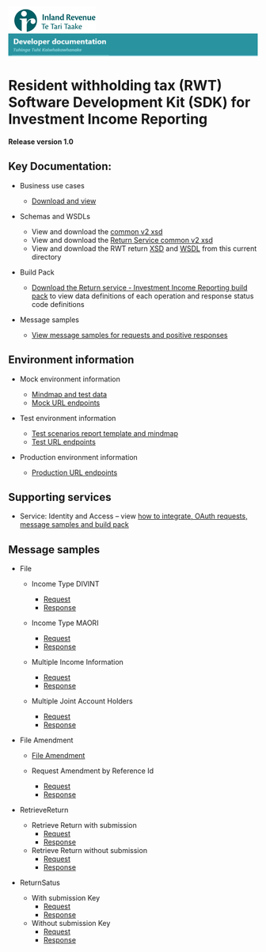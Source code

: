 ![IRD logo](../../Images/IRlogo.gif)
![Software Dev](../../Images/SoftwareDev.png)

# Resident withholding tax (RWT) Software Development Kit (SDK) for Investment Income Reporting

#### Release version 1.0

## Key Documentation:

- Business use cases
	- [Download and view](III%20-%20RWT%20-%20GWS%20business%20use%20cases.pdf)
	
- Schemas and WSDLs
	- View and download the [common v2 xsd](../../Common%20XSD/Common.v2.xsd)
	- View and download the [Return Service common v2 xsd](../../Common%20XSD/ReturnCommon.v2.xsd)
	- View and download the RWT return [XSD](ReturnRWT.v1.xsd) and [WSDL](RWTDevWsdl.wsdl) from this current directory
	
- Build Pack
	- [Download the Return service - Investment Income Reporting build pack](../Service%20-%20Return%20III/Gateway%20Services%20Build%20Pack%20-%20Return%20Service%20-%20III.pdf) to view data definitions of each operation and response status code definitions
	
- Message samples
    - [View message samples for requests and positive responses](#message-samples)

## Environment information

- Mock environment information
	- [Mindmap and test data](../Test%20Details%20-%20IIR/README.md#mock-environment-information)
	- [Mock URL endpoints](../Test%20Details%20-%20IIR/README.md#mock-environment)

- Test environment information
	- [Test scenarios report template and mindmap](../Test%20Details%20-%20IIR/README.md#test-environment-information)
	- [Test URL endpoints](../Test%20Details%20-%20IIR/README.md#test-environment-information)

- Production environment information
	- [Production URL endpoints](../Test%20Details%20-%20IIR/README.md#production-environment-information)	 

## Supporting services

* Service: Identity and Access – view [how to integrate, OAuth requests, message samples and build pack](https://github.com/InlandRevenue/Gateway_Services-Access/tree/master/Identity%20and%20Access)

## Message samples

* File
	* Income Type DIVINT
		* [Request](sample%20messages/RWT_File_Request_incomeType_DIVINT.xml)   
		* [Response](sample%20messages/RWT_File_Response_incomeType_DIVINT.xml)
		
	* Income Type MAORI
		* [Request](sample%20messages/RWT_File_Request_incomeType_MAORI.xml)
		* [Response](sample%20messages/RWT_File_Response_incomeType_MAORI.xml)		
	
	* Multiple Income Information
		* [Request](sample%20messages/RWT_File_Request_with_multiple_income_information.xml)
		* [Response](sample%20messages/RWT_File_Response_with_multiple_income_information.xml)	
		
	* Multiple Joint Account Holders
		* [Request](sample%20messages/RWT_File_Request_with_multiple_joint_account_holders.xml)
		* [Response](sample%20messages/RWT_File_Response_with_multiple_joint_account_holders.xml)	
	
* File Amendment
	* [File Amendment](sample%20messages/RWT_File_Request_amendment.xml)
	
	* Request Amendment by Reference Id
		* [Request](sample%20messages/RWT_File_Request_amendment_by_referenceId.xml)
		* [Response](sample%20messages/RWT_File_Response_amendment_by_referenceId.xml)
		
* RetrieveReturn
	* Retrieve Return with submission 	
		* [Request](sample%20messages/RWT_RetrieveReturn_Request_with_submission_key.xml)
		* [Response](sample%20messages/RWT_RetrieveReturn_Response_with_submission_key.xml)
	* Retrieve Return without submission 	
		* [Request](sample%20messages/RWT_RetrieveReturn_Request_without_submission_key.xml)
		* [Response](sample%20messages/RWT_RetrieveReturn_Response_without_submission_key.xml)
		
* ReturnSatus	
	* With submission Key
		* [Request](sample%20messages/RWT_ReturnSatus_Request_without_submission_key.xml)
		* [Response](sample%20messages/RWT_ReturnSatus_Request_with_submission_key.xml)
	* Without submission Key
		* [Request](sample%20messages/RWT_ReturnSatus_Response_without_submission_key.xml)
		* [Response](sample%20messages/RWT_ReturnSatus_Response_with_submission_key.xml)
